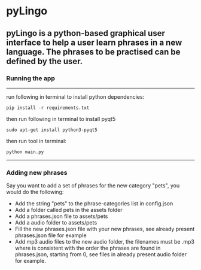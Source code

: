 # pyLingo

pyLingo is a python-based graphical user interface to 
help a user learn phrases in a new language. The phrases to be practised 
can be defined by the user. 
---

### Running the app

---

run following in terminal to install python dependencies: 
```commandline
pip install -r requirements.txt
```

then run following in terminal to install pyqt5
```commandline
sudo apt-get install python3-pyqt5
```
then run tool in terminal:
```commandline
python main.py
```
---
### Adding new phrases

Say you want to add a set of phrases for the new category "pets", you would do the following:
* Add the string "pets" to the phrase-categories list in config.json
* Add a folder called pets in the assets folder
* Add a phrases.json file to assets/pets
* Add a audio folder to assets/pets
* Fill the new phrases.json file with your new phrases, see already present phrases.json file for example
* Add mp3 audio files to the new audio folder, the filenames must be <number>.mp3
where <number> is consistent with the order the phrases are found in phrases.json, 
starting from 0, see files in already present audio folder for example.




